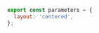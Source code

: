```js filename=".storybook/preview.js" renderer="common" language="js"
export const parameters = {
  layout: 'centered',
};
```
